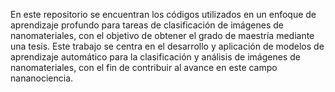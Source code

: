 En este repositorio se encuentran los códigos utilizados en un enfoque de aprendizaje profundo para tareas de clasificación de imágenes de nanomateriales,
con el objetivo de obtener el grado de maestría mediante una tesis. Este trabajo se centra en el desarrollo y aplicación de modelos de aprendizaje automático para la clasificación y 
análisis de imágenes de nanomateriales, 
con el fin de contribuir al avance en este campo nananociencia.
